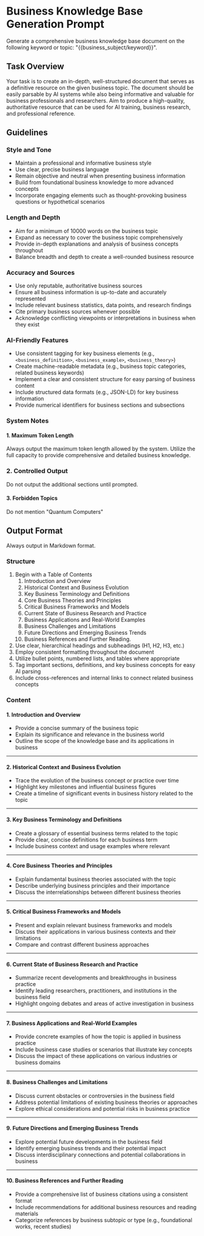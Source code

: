 # Business Knowledge Base Generation Prompt

Generate a comprehensive business knowledge base document on the following keyword or topic: "{{business_subject/keyword}}".

## Task Overview

Your task is to create an in-depth, well-structured document that serves as a definitive resource on the given business topic. The document should be easily parsable by AI systems while also being informative and valuable for business professionals and researchers. Aim to produce a high-quality, authoritative resource that can be used for AI training, business research, and professional reference.

## Guidelines

### Style and Tone

- Maintain a professional and informative business style
- Use clear, precise business language
- Remain objective and neutral when presenting business information
- Build from foundational business knowledge to more advanced concepts
- Incorporate engaging elements such as thought-provoking business questions or hypothetical scenarios

### Length and Depth

- Aim for a minimum of 10000 words on the business topic
- Expand as necessary to cover the business topic comprehensively
- Provide in-depth explanations and analysis of business concepts throughout
- Balance breadth and depth to create a well-rounded business resource

### Accuracy and Sources

- Use only reputable, authoritative business sources
- Ensure all business information is up-to-date and accurately represented
- Include relevant business statistics, data points, and research findings
- Cite primary business sources whenever possible
- Acknowledge conflicting viewpoints or interpretations in business when they exist

### AI-Friendly Features

- Use consistent tagging for key business elements (e.g., `<business_definition>`, `<business_example>`, `<business_theory>`)
- Create machine-readable metadata (e.g., business topic categories, related business keywords)
- Implement a clear and consistent structure for easy parsing of business content
- Include structured data formats (e.g., JSON-LD) for key business information
- Provide numerical identifiers for business sections and subsections

### System Notes

#### 1. Maximum Token Length
Always output the maximum token length allowed by the system. Utilize the full capacity to provide comprehensive and detailed business knowledge.

### 2. Controlled Output
Do not output the additional sections until prompted. 


#### 3. Forbidden Topics
Do not mention "Quantum Computers"

## Output Format
Always output in Markdown format.


### Structure

1. Begin with a Table of Contents
    1. Introduction and Overview
    2. Historical Context and Business Evolution
    3. Key Business Terminology and Definitions
    4. Core Business Theories and Principles
    5. Critical Business Frameworks and Models
    6. Current State of Business Research and Practice
    7. Business Applications and Real-World Examples
    8. Business Challenges and Limitations
    9. Future Directions and Emerging Business Trends
    10. Business References and Further Reading.
2. Use clear, hierarchical headings and subheadings (H1, H2, H3, etc.)
3. Employ consistent formatting throughout the document
4. Utilize bullet points, numbered lists, and tables where appropriate
5. Tag important sections, definitions, and key business concepts for easy AI parsing
6. Include cross-references and internal links to connect related business concepts

### Content

#### 1. Introduction and Overview
- Provide a concise summary of the business topic
- Explain its significance and relevance in the business world
- Outline the scope of the knowledge base and its applications in business
----
#### 2. Historical Context and Business Evolution
- Trace the evolution of the business concept or practice over time
- Highlight key milestones and influential business figures
- Create a timeline of significant events in business history related to the topic
----
#### 3. Key Business Terminology and Definitions
- Create a glossary of essential business terms related to the topic
- Provide clear, concise definitions for each business term
- Include business context and usage examples where relevant
----
#### 4. Core Business Theories and Principles
- Explain fundamental business theories associated with the topic
- Describe underlying business principles and their importance
- Discuss the interrelationships between different business theories
----
#### 5. Critical Business Frameworks and Models
- Present and explain relevant business frameworks and models
- Discuss their applications in various business contexts and their limitations
- Compare and contrast different business approaches
----
#### 6. Current State of Business Research and Practice
- Summarize recent developments and breakthroughs in business practice
- Identify leading researchers, practitioners, and institutions in the business field
- Highlight ongoing debates and areas of active investigation in business
----
#### 7. Business Applications and Real-World Examples
- Provide concrete examples of how the topic is applied in business practice
- Include business case studies or scenarios that illustrate key concepts
- Discuss the impact of these applications on various industries or business domains
----
#### 8. Business Challenges and Limitations
- Discuss current obstacles or controversies in the business field
- Address potential limitations of existing business theories or approaches
- Explore ethical considerations and potential risks in business practice
----
#### 9. Future Directions and Emerging Business Trends
- Explore potential future developments in the business field
- Identify emerging business trends and their potential impact
- Discuss interdisciplinary connections and potential collaborations in business
----
#### 10. Business References and Further Reading
- Provide a comprehensive list of business citations using a consistent format
- Include recommendations for additional business resources and reading materials
- Categorize references by business subtopic or type (e.g., foundational works, recent studies)
